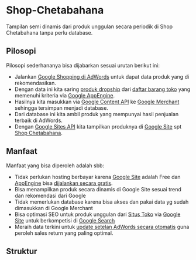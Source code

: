 # Shop-Chetabahana
Tampilan semi dinamis dari produk unggulan secara periodik di Shop Chetabahana tanpa perlu database.

## Pilosopi
Pilosopi sederhananya bisa dijabarkan sesuai urutan berikut ini:
- Jalankan [Google Shopping di AdWords](https://chetabahana.wordpress.com/google-shopping/) untuk dapat data produk yang di rekomendasikan.  
- Dengan data ini kita saring [produk dropship](https://chetabahana.com/product?p=1&c=0&l=60) dari [daftar barang toko](https://chetabahana.com/sitemap.xml) yang memenuhi kriteria via [Google AppEngine](https://cloud.google.com/appengine/).  
- Hasilnya kita masukkan via [Google Content API](https://developers.google.com/shopping-content/v2/quickstart) ke [Google Merchant](https://www.google.com/retail/solutions/merchant-center/) sehingga tersimpan menjadi database.  
- Dari database ini kita ambil produk yang mempunyai hasil penjualan terbaik di AdWords.  
- Dengan [Google Sites API](https://developers.google.com/google-apps/sites/docs/developers_guide) kita tampilkan produknya di [Google Site](http://sites.google.com/) spt [Shop Chetabahana](http://shop.chetabahana.com/).

## Manfaat
Manfaat yang bisa diperoleh adalah sbb:
- Tidak perlukan hosting berbayar karena [Google Site](http://sites.google.com/) adalah Free dan [AppEngine](https://cloud.google.com/appengine/) bisa [dijalankan secara gratis](https://stackoverflow.com/questions/18101642/appengine-limit-the-number-of-instances/26654430#26654430).
- Bisa menampilkan produk secara dinamis di Google Site sesuai trend dan rekomendasi dari Google
- Tidak memerlukan database karena bisa akses dan pakai data yg sudah dimasukkan di Google Merchant
- Bisa optimasi SEO untuk produk unggulan dari [Situs Toko](https://chetabahana.com/) via [Google Site](http://shop.chetabahana.com/) untuk berkompetisi di [Google Search](https://www.google.com/search?q=chetabahana)
- Meraih data terkini untuk [update setelan AdWords secara otomatis](https://developers.google.com/adwords/api/docs/guides/start) guna peroleh sales return yang paling optimal.

## Struktur


